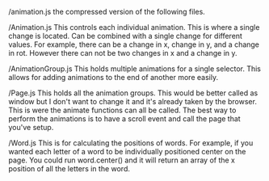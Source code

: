 /animation.js
the compressed version of the following files.

/Animation.js
This controls each individual animation. This is where a single change is located. Can be combined with a single change for different values. For example, there can be a change in x, change in y, and a change in rot. However there can not be two changes in x and a change in y.

/AnimationGroup.js
This holds multiple animations for a single selector. This allows for adding animations to the end of another more easily.

/Page.js
This holds all the animation groups. This would be better called as window but I don't want to change it and it's already taken by the browser. This is were the animate functions can all be called. The best way to perform the animations is to have a scroll event and call the page that you've setup.

/Word.js
This is for calculating the positions of words. For example, if you wanted each letter of a word to be individually positioned center on the page. You could run word.center() and it will return an array of the x position of all the letters in the word.
